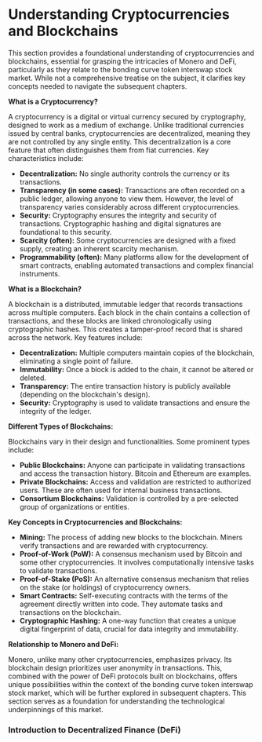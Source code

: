 # Understanding Cryptocurrencies and Blockchains

This section provides a foundational understanding of cryptocurrencies and blockchains, essential for grasping the intricacies of Monero and DeFi, particularly as they relate to the bonding curve token interswap stock market.  While not a comprehensive treatise on the subject, it clarifies key concepts needed to navigate the subsequent chapters.

**What is a Cryptocurrency?**

A cryptocurrency is a digital or virtual currency secured by cryptography, designed to work as a medium of exchange.  Unlike traditional currencies issued by central banks, cryptocurrencies are decentralized, meaning they are not controlled by any single entity.  This decentralization is a core feature that often distinguishes them from fiat currencies.  Key characteristics include:

* **Decentralization:** No single authority controls the currency or its transactions.
* **Transparency (in some cases):** Transactions are often recorded on a public ledger, allowing anyone to view them.  However, the level of transparency varies considerably across different cryptocurrencies.
* **Security:** Cryptography ensures the integrity and security of transactions.  Cryptographic hashing and digital signatures are foundational to this security.
* **Scarcity (often):** Some cryptocurrencies are designed with a fixed supply, creating an inherent scarcity mechanism.
* **Programmability (often):** Many platforms allow for the development of smart contracts, enabling automated transactions and complex financial instruments.

**What is a Blockchain?**

A blockchain is a distributed, immutable ledger that records transactions across multiple computers.  Each block in the chain contains a collection of transactions, and these blocks are linked chronologically using cryptographic hashes.  This creates a tamper-proof record that is shared across the network.  Key features include:

* **Decentralization:** Multiple computers maintain copies of the blockchain, eliminating a single point of failure.
* **Immutability:** Once a block is added to the chain, it cannot be altered or deleted.
* **Transparency:**  The entire transaction history is publicly available (depending on the blockchain's design).
* **Security:**  Cryptography is used to validate transactions and ensure the integrity of the ledger.

**Different Types of Blockchains:**

Blockchains vary in their design and functionalities.  Some prominent types include:

* **Public Blockchains:** Anyone can participate in validating transactions and access the transaction history. Bitcoin and Ethereum are examples.
* **Private Blockchains:**  Access and validation are restricted to authorized users.  These are often used for internal business transactions.
* **Consortium Blockchains:**  Validation is controlled by a pre-selected group of organizations or entities.

**Key Concepts in Cryptocurrencies and Blockchains:**

* **Mining:** The process of adding new blocks to the blockchain. Miners verify transactions and are rewarded with cryptocurrency.
* **Proof-of-Work (PoW):** A consensus mechanism used by Bitcoin and some other cryptocurrencies. It involves computationally intensive tasks to validate transactions.
* **Proof-of-Stake (PoS):** An alternative consensus mechanism that relies on the stake (or holdings) of cryptocurrency owners.
* **Smart Contracts:** Self-executing contracts with the terms of the agreement directly written into code. They automate tasks and transactions on the blockchain.
* **Cryptographic Hashing:** A one-way function that creates a unique digital fingerprint of data, crucial for data integrity and immutability.

**Relationship to Monero and DeFi:**

Monero, unlike many other cryptocurrencies, emphasizes privacy. Its blockchain design prioritizes user anonymity in transactions. This, combined with the power of DeFi protocols built on blockchains, offers unique possibilities within the context of the bonding curve token interswap stock market, which will be further explored in subsequent chapters. This section serves as a foundation for understanding the technological underpinnings of this market.


### Introduction to Decentralized Finance (DeFi)

